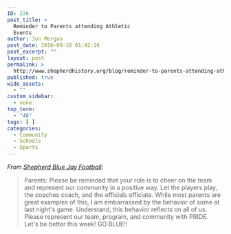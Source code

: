 ```yaml
---
ID: 226
post_title: >
  Reminder to Parents attending Athletic
  Events
author: Jon Morgan
post_date: 2016-09-18 01:42:16
post_excerpt: ""
layout: post
permalink: >
  http://www.shepherdhistory.org/blog/reminder-to-parents-attending-athletic-events/
published: true
wide_assets:
  - ""
custom_sidebar:
  - none
top_term:
  - "48"
tags: [ ]
categories:
  - Community
  - Schools
  - Sports
---
```

<em>From <a href="https://www.facebook.com/shepherdfootball/?fref=nf">Shepherd Blue Jay Football</a>:</em>
<blockquote>Parents: Please be reminded that your role is to cheer on the team and represent our community in a positive way. Let the players play, the coaches coach, and t<span class="text_exposed_show">he officials officiate. While most parents are great examples of this, I am embarrassed by the behavior of some at last night's game. Understand, this behavior reflects on all of us. Please represent our team, program, and community with PRIDE. Let's be better this week! GO BLUE!!</span></blockquote>